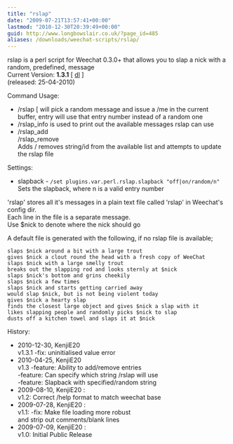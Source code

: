 ```yaml
---
title: "rslap"
date: "2009-07-21T13:57:41+00:00"
lastmod: "2010-12-30T20:39:49+00:00"
guid: http://www.longbowslair.co.uk/?page_id=485
aliases: /downloads/weechat-scripts/rslap/
---
```


rslap is a perl script for Weechat 0.3.0+ that allows you to slap a nick with a random, predefined, message  
Current Version: **1.3.1** \[ [dl](http://files.getdropbox.com/u/501502/rslap.pl) \]  
(released: 25-04-2010)

Command Usage:

- /rslap \[ will pick a random message and issue a /me in the current buffer, entry will use that entry number instead of a random one
- /rslap\_info is used to print out the available messages rslap can use
- /rslap\_add  
  /rslap\_remove  
  Adds / removes string/id from the available list and attempts to update the rslap file

Settings:

- slapback - `/set plugins.var.perl.rslap.slapback "off|on/random/n"`  
  Sets the slapback, where n is a valid entry number

'rslap' stores all it's messages in a plain text file called 'rslap' in Weechat's config dir.  
Each line in the file is a separate message.  
Use $nick to denote where the nick should go

A default file is generated with the following, if no rslap file is available;

```text
slaps $nick around a bit with a large trout
gives $nick a clout round the head with a fresh copy of WeeChat
slaps $nick with a large smelly trout
breaks out the slapping rod and looks sternly at $nick
slaps $nick's bottom and grins cheekily
slaps $nick a few times
slaps $nick and starts getting carried away
would slap $nick, but is not being violent today
gives $nick a hearty slap
finds the closest large object and gives $nick a slap with it
likes slapping people and randomly picks $nick to slap
dusts off a kitchen towel and slaps it at $nick
```

History:

- 2010-12-30, KenjiE20  
v1.3.1 -fix: uninitialised value error
- 2010-04-25, KenjiE20  
v1.3 -feature: Ability to add/remove entries  
-feature: Can specify which string /rslap will use  
-feature: Slapback with specified/random string
- 2009-08-10, KenjiE20 :  
v1.2: Correct /help format to match weechat base
- 2009-07-28, KenjiE20 :  
v1.1: -fix: Make file loading more robust  
and strip out comments/blank lines
- 2009-07-09, KenjiE20 :  
v1.0: Initial Public Release
